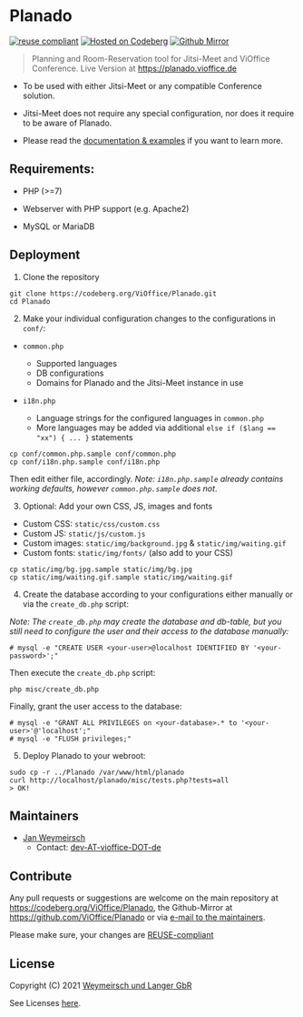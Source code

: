 # Planado

[![reuse compliant](https://reuse.software/badge/reuse-compliant.svg)](https://reuse.software/) [![Hosted on Codeberg](https://img.shields.io/badge/Codeberg-Main%20Repository-blue.svg)](https://codeberg.org/ViOffice/Planado) [![Github Mirror](https://img.shields.io/badge/Github-Mirror-blue.svg)](https://github.com/ViOffice/Planado)

> Planning and Room-Reservation tool for Jitsi-Meet and ViOffice Conference. Live Version at https://planado.vioffice.de

* To be used with either Jitsi-Meet or any compatible Conference solution.

* Jitsi-Meet does not require any special configuration, nor does it require to be aware of Planado.

* Please read the [documentation & examples](docs/README.md) if you want to learn more.

## Requirements:

* PHP (>=7)

* Webserver with PHP support (e.g. Apache2)

* MySQL or MariaDB

## Deployment

1. Clone the repository

```
git clone https://codeberg.org/ViOffice/Planado.git 
cd Planado
```

2. Make your individual configuration changes to the configurations in `conf/`:

* `common.php`
    * Supported languages
    * DB configurations
    * Domains for Planado and the Jitsi-Meet instance in use

* `i18n.php`
    * Language strings for the configured languages in `common.php`
    * More languages may be added via additional `else if ($lang == "xx") { ... }` statements

```
cp conf/common.php.sample conf/common.php
cp conf/i18n.php.sample conf/i18n.php
```

Then edit either file, accordingly. *Note: `i18n.php.sample` already contains working defaults, however `common.php.sample` does not*.

3. Optional: Add your own CSS, JS, images and fonts

* Custom CSS: `static/css/custom.css`
* Custom JS: `static/js/custom.js`
* Custom images: `static/img/background.jpg` & `static/img/waiting.gif`
* Custom fonts: `static/img/fonts/` (also add to your CSS)

```
cp static/img/bg.jpg.sample static/img/bg.jpg
cp static/img/waiting.gif.sample static/img/waiting.gif
```

4. Create the database according to your configurations either manually or via the `create_db.php` script:

*Note: The `create_db.php` may create the database and db-table, but you still need to configure the user and their access to the database manually:*

```
# mysql -e "CREATE USER <your-user>@localhost IDENTIFIED BY '<your-password>';"
```

Then execute the `create_db.php` script:

```
php misc/create_db.php
```

Finally, grant the user access to the database:

```
# mysql -e "GRANT ALL PRIVILEGES on <your-database>.* to '<your-user>'@'localhost';"
# mysql -e "FLUSH privileges;"
```

5. Deploy Planado to your webroot:

```
sudo cp -r ../Planado /var/www/html/planado
curl http://localhost/planado/misc/tests.php?tests=all
> OK!
```

## Maintainers

* [Jan Weymeirsch](https://jan.weymeirs.ch)
    * Contact: [dev-AT-vioffice-DOT-de](mailto:dev<AT>vioffice<DOT>de)

## Contribute

Any pull requests or suggestions are welcome on the main repository at <https://codeberg.org/ViOffice/Planado>, the Github-Mirror at <https://github.com/ViOffice/Planado> or via [e-mail to the maintainers](#maintainers).

Please make sure, your changes are [REUSE-compliant](https://git.fsfe.org/reuse/tool)

## License

Copyright (C) 2021 [Weymeirsch und Langer GbR](mailto:info<AT>vioffice<DOT>de)

See Licenses [here](LICENSES).
